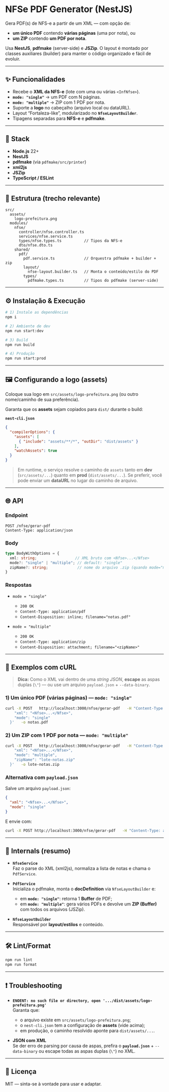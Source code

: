 # NFSe PDF Generator (NestJS)

Gera PDF(s) de NFS-e a partir de um XML — com opção de:
- **um único PDF** contendo **várias páginas** (uma por nota), ou
- **um ZIP** contendo **um PDF por nota**.

Usa **NestJS**, **pdfmake** (server-side) e **JSZip**. O layout é montado por classes auxiliares (builder) para manter o código organizado e fácil de evoluir.

---

## ✨ Funcionalidades

- Recebe o **XML da NFS-e** (lote com uma ou várias `<InfNfse>`).
- **`mode: "single"`** → um PDF com N páginas.
- **`mode: "multiple"`** → ZIP com 1 PDF por nota.
- Suporte a **logo** no cabeçalho (arquivo local ou dataURL).
- Layout “Fortaleza-like”, modularizado no **`NfseLayoutBuilder`**.
- Tipagens separadas para **NFS-e** e **pdfmake**.

---

## 🧱 Stack

- **Node.js** 22+
- **NestJS**
- **pdfmake** (via `pdfmake/src/printer`)
- **xml2js**
- **JSZip**
- **TypeScript / ESLint**

---

## 📁 Estrutura (trecho relevante)

```
src/
  assets/
    logo-prefeitura.png
  modules/
    nfse/
      controller/nfse.controller.ts
      services/nfse.service.ts
      types/nfse.types.ts          // Tipos da NFS-e
      dto/nfse.dto.ts
    shared/
      pdf/
        pdf.service.ts             // Orquestra pdfmake + builder + zip
        layout/
          nfse-layout.builder.ts   // Monta o conteúdo/estilo do PDF
        types/
          pdfmake.types.ts         // Tipos do pdfmake (server-side)
```

---

## ⚙️ Instalação & Execução

```bash
# 1) Instale as dependências
npm i

# 2) Ambiente de dev
npm run start:dev

# 3) Build
npm run build

# 4) Produção
npm run start:prod
```

---

## 🖼️ Configurando a logo (assets)

Coloque sua logo em `src/assets/logo-prefeitura.png` (ou outro nome/caminho de sua preferência).

Garanta que os **assets** sejam copiados para `dist/` durante o build:

**`nest-cli.json`**
```json
{
  "compilerOptions": {
    "assets": [
      { "include": "assets/**/*", "outDir": "dist/assets" }
    ],
    "watchAssets": true
  }
}
```

> Em runtime, o serviço resolve o caminho de `assets` tanto em **dev** (`src/assets/...`) quanto em **prod** (`dist/assets/...`). Se preferir, você pode enviar um **dataURL** no lugar do caminho de arquivo.

---

## 🌐 API

### Endpoint
```
POST /nfse/gerar-pdf
Content-Type: application/json
```

### Body

```ts
type BodyWithOptions = {
  xml: string;                 // XML bruto com <Nfse>...</Nfse>
  mode?: "single" | "multiple"; // default: "single"
  zipName?: string;             // nome do arquivo .zip (quando mode="multiple")
}
```

### Respostas

- `mode = "single"`  
  - `200 OK`  
  - `Content-Type: application/pdf`  
  - `Content-Disposition: inline; filename="notas.pdf"`

- `mode = "multiple"`  
  - `200 OK`  
  - `Content-Type: application/zip`  
  - `Content-Disposition: attachment; filename="<zipName>"`

---

## 🧪 Exemplos com cURL

> **Dica:** Como o XML vai dentro de uma *string JSON*, **escape** as aspas duplas (`\"`) — ou use um arquivo `payload.json` + `--data-binary`.

### 1) Um único PDF (várias páginas) — `mode: "single"`
```bash
curl -X POST   http://localhost:3000/nfse/gerar-pdf   -H "Content-Type: application/json"   -d '{
    "xml": "<Nfse>...</Nfse>",
    "mode": "single"
  }'   -o notas.pdf
```

### 2) Um ZIP com 1 PDF por nota — `mode: "multiple"`
```bash
curl -X POST   http://localhost:3000/nfse/gerar-pdf   -H "Content-Type: application/json"   -d '{
    "xml": "<Nfse>...</Nfse>",
    "mode": "multiple",
    "zipName": "lote-notas.zip"
  }'   -o lote-notas.zip
```

### Alternativa com `payload.json`
Salve um arquivo `payload.json`:
```json
{
  "xml": "<Nfse>...</Nfse>",
  "mode": "single"
}
```

E envie com:
```bash
curl -X POST http://localhost:3000/nfse/gerar-pdf   -H "Content-Type: application/json"   --data-binary @payload.json   -o notas.pdf
```

---

## 🧩 Internals (resumo)

- **`NfseService`**  
  Faz o parse do XML (xml2js), normaliza a lista de notas e chama o `PdfService`.

- **`PdfService`**  
  Inicializa o pdfmake, monta o **docDefinition** via `NfseLayoutBuilder` e:
  - em **`mode: "single"`**: retorna 1 **Buffer** de PDF;
  - em **`mode: "multiple"`**: gera vários PDFs e devolve um **ZIP (Buffer)** com todos os arquivos (JSZip).

- **`NfseLayoutBuilder`**  
  Responsável por **layout/estilos** e conteúdo.

---

## 🛠️ Lint/Format

```bash
npm run lint
npm run format
```

---

## ❗ Troubleshooting

- **`ENOENT: no such file or directory, open '.../dist/assets/logo-prefeitura.png'`**  
  Garanta que:
  - o arquivo existe em `src/assets/logo-prefeitura.png`;
  - o `nest-cli.json` tem a configuração de **assets** (vide acima);
  - em produção, o caminho resolvido aponte para `dist/assets/...`.

- **JSON com XML**  
  Se der erro de parsing por causa de aspas, prefira o **`payload.json`** + `--data-binary` ou escape todas as aspas duplas (`\"`) no XML.

---

## 📄 Licença

MIT — sinta-se à vontade para usar e adaptar.
